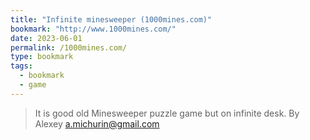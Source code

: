 ```yaml
---
title: "Infinite minesweeper (1000mines.com)"
bookmark: "http://www.1000mines.com/"
date: 2023-06-01
permalink: /1000mines.com/
type: bookmark
tags:
  - bookmark
  - game
---
```

> It is good old Minesweeper puzzle game but on infinite desk.
> By Alexey <a.michurin@gmail.com>